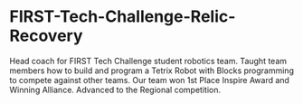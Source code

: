 # FIRST-Tech-Challenge-Relic-Recovery
Head coach for FIRST Tech Challenge student robotics team. Taught team members how to build and program a Tetrix Robot with Blocks programming to compete against other teams. Our team won 1st Place Inspire Award and Winning Alliance. Advanced to the Regional competition.
